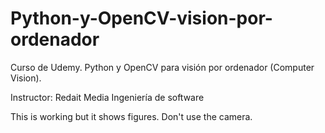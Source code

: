# Python-y-OpenCV-vision-por-ordenador
Curso de Udemy. 
Python y OpenCV para visión por ordenador (Computer Vision). 

Instructor: Redait Media  Ingeniería de software

This is working but it shows figures. Don't use the camera.
